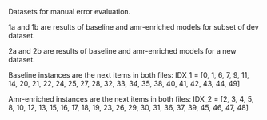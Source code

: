 Datasets for manual error evaluation.

1a and 1b are results of baseline and amr-enriched models for subset of dev dataset.

2a and 2b are results of baseline and amr-enriched models for a new dataset.

Baseline instances are the next items in both files: IDX_1 = [0, 1, 6, 7, 9, 11, 14, 20, 21, 22, 24, 25, 27, 28, 32, 33, 34, 35, 38, 40, 41, 42, 43, 44, 49]

Amr-enriched instances are the next items in both files: IDX_2 = [2, 3, 4, 5, 8, 10, 12, 13, 15, 16, 17, 18, 19, 23, 26, 29, 30, 31, 36, 37, 39, 45, 46, 47, 48]